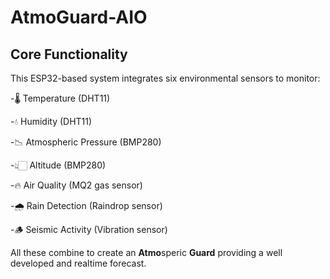 # AtmoGuard-AIO
## Core Functionality
This ESP32-based system integrates six environmental sensors to monitor:

-🌡️ Temperature (DHT11)

-💧 Humidity (DHT11)

-📉 Atmospheric Pressure (BMP280)

-👆🏻 Altitude (BMP280)

-🔥 Air Quality (MQ2 gas sensor)

-🌧️ Rain Detection (Raindrop sensor)

-🪵 Seismic Activity (Vibration sensor)

 All these combine to create an **Atmo**speric **Guard** providing a well developed and realtime forecast.

